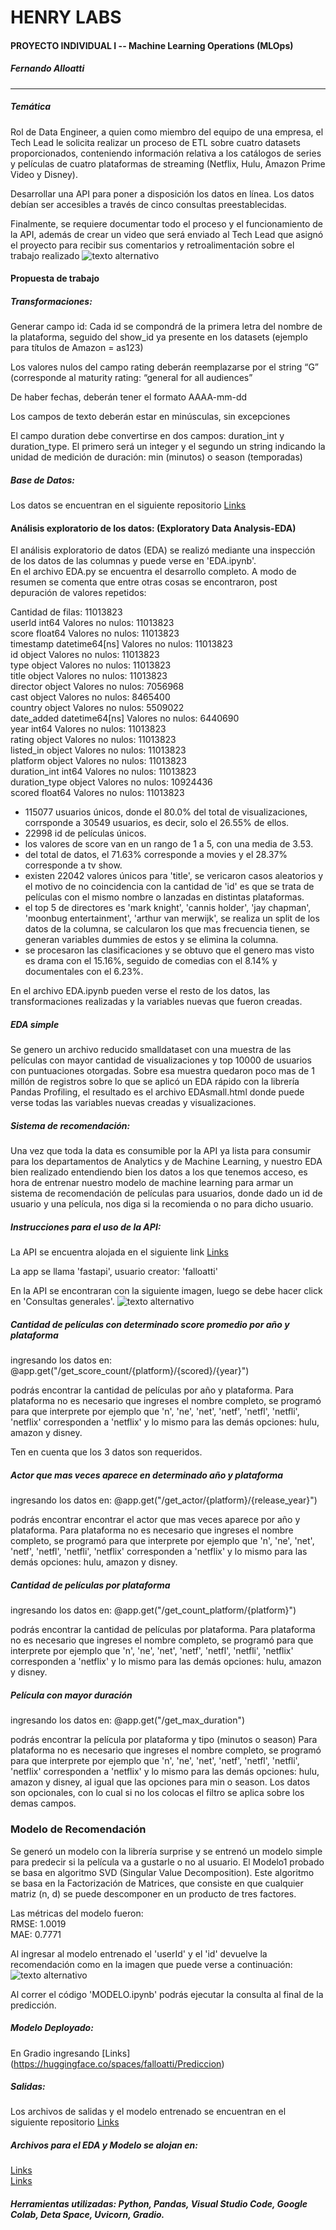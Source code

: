 # HENRY LABS
#### PROYECTO INDIVIDUAL I -- Machine Learning Operations (MLOps)

##### Fernando Alloatti

------------

##### Temática

Rol de Data Engineer, a quien como miembro del equipo de una empresa, el Tech Lead le solicita realizar un proceso de ETL sobre cuatro datasets proporcionados, conteniendo información relativa a los catálogos de series y películas de cuatro plataformas de streaming (Netflix, Hulu, Amazon Prime Video y Disney).

Desarrollar una API para poner a disposición los datos en línea. Los datos debían ser accesibles a través de cinco consultas preestablecidas.

Finalmente, se requiere documentar todo el proceso y el funcionamiento de la API, además de crear un video que será enviado al Tech Lead que asignó el proyecto para recibir sus comentarios y retroalimentación sobre el trabajo realizado
![texto alternativo](https://github.com/falloatti/HenryProyectoUno/blob/main/plataformas.png)

#### Propuesta de trabajo

##### Transformaciones: 

Generar campo id: Cada id se compondrá de la primera letra del nombre de la plataforma, seguido del show_id ya presente en los datasets (ejemplo para títulos de Amazon = as123)

Los valores nulos del campo rating deberán reemplazarse por el string “G” (corresponde al maturity rating: “general for all audiences”

De haber fechas, deberán tener el formato AAAA-mm-dd

Los campos de texto deberán estar en minúsculas, sin excepciones

El campo duration debe convertirse en dos campos: duration_int y duration_type. El primero será un integer y el segundo un string indicando la unidad de medición de duración: min (minutos) o season (temporadas)


##### Base de Datos: 
Los datos se encuentran en el siguiente repositorio [Links](https://drive.google.com/drive/folders/1b49OVFJpjPPA1noRBBi1hSmMThXmNzxn)


#### Análisis exploratorio de los datos: (Exploratory Data Analysis-EDA)
El análisis exploratorio de datos (EDA) se realizó mediante una inspección de los datos de las columnas y puede verse en 'EDA.ipynb'.  
En el archivo EDA.py se encuentra el desarrollo completo. A modo de resumen se comenta que entre otras cosas se encontraron, post depuración de valores repetidos:

Cantidad de filas:  11013823  
userId int64 Valores no nulos:  11013823  
score float64 Valores no nulos:  11013823  
timestamp datetime64[ns] Valores no nulos:  11013823  
id object Valores no nulos:  11013823  
type object Valores no nulos:  11013823  
title object Valores no nulos:  11013823  
director object Valores no nulos:  7056968  
cast object Valores no nulos:  8465400  
country object Valores no nulos:  5509022  
date_added datetime64[ns] Valores no nulos:  6440690  
year int64 Valores no nulos:  11013823  
rating object Valores no nulos:  11013823  
listed_in object Valores no nulos:  11013823  
platform object Valores no nulos:  11013823  
duration_int int64 Valores no nulos:  11013823  
duration_type object Valores no nulos:  10924436  
scored float64 Valores no nulos:  11013823  
 
- 115077 usuarios únicos, donde el 80.0% del total de visualizaciones, corrsponde a 30549 usuarios, es decir, solo el 26.55% de ellos. 
- 22998 id de películas únicos. 
- los valores de score van en un rango de 1 a 5, con una media de 3.53.
- del total de datos, el 71.63% corresponde a movies y el 28.37% corresponde a tv show. 
- existen 22042 valores únicos para 'title', se vericaron casos aleatorios y el motivo de no coincidencia con la cantidad de 'id' es que se trata de películas con el mismo nombre o lanzadas en distintas plataformas. 
- el top 5 de directores es 'mark knight', 'cannis holder', 'jay chapman', 'moonbug entertainment', 'arthur van merwijk', se realiza un split de los datos de la columna, se calcularon los que mas frecuencia tienen, se generan variables dummies de estos y se elimina la columna. 
- se procesaron las clasificaciones y se obtuvo que el genero mas visto es drama con el 15.16%, seguido de comedias con el 8.14% y documentales con el 6.23%. 

En el archivo EDA.ipynb pueden verse el resto de los datos, las transformaciones realizadas y la variables nuevas que fueron creadas. 

##### EDA simple

Se genero un archivo reducido smalldataset con una muestra de las películas con mayor cantidad de visualizaciones y top 10000 de usuarios con puntuaciones otorgadas. Sobre esa muestra quedaron poco mas de 1 millón de registros sobre lo que se aplicó un EDA rápido con la librería Pandas Profiling, el resultado es el archivo EDAsmall.html donde puede verse todas las variables nuevas creadas y visualizaciones. 


##### Sistema de recomendación:

Una vez que toda la data es consumible por la API ya lista para consumir para los departamentos de Analytics y de Machine Learning, y nuestro EDA bien realizado entendiendo bien los datos a los que tenemos acceso, es hora de entrenar nuestro modelo de machine learning para armar un sistema de recomendación de películas para usuarios, donde dado un id de usuario y una película, nos diga si la recomienda o no para dicho usuario.

##### Instrucciones para el uso de la API: 
La API se encuentra alojada en el siguiente link [Links](https://deta.space/discovery/r/kp5hgv91cp3w3vyc)  

La app se llama 'fastapi', usuario creator: 'falloatti'  

En la API se encontraran con la siguiente imagen, luego se debe hacer click en 'Consultas generales'.
![texto alternativo](https://github.com/falloatti/HenryProyectoUno/blob/main/API.png)

##### Cantidad de películas con determinado score promedio por año y plataforma
ingresando los datos en: 
@app.get("/get_score_count/{platform}/{scored}/{year}")

podrás encontrar la cantidad de películas por año y plataforma. Para plataforma no es necesario que ingreses el nombre completo, se programó para que interprete por ejemplo que 'n', 'ne', 'net', 'netf', 'netfl', 'netfli', 'netflix' corresponden a 'netflix' y lo mismo para las demás opciones: hulu, amazon y disney.

Ten en cuenta que los 3 datos son requeridos. 

##### Actor que mas veces aparece en determinado año y plataforma
ingresando los datos en:
@app.get("/get_actor/{platform}/{release_year}")

podrás encontrar encontrar el actor que mas veces aparece por año y plataforma. Para plataforma no es necesario que ingreses el nombre completo, se programó para que interprete por ejemplo que 'n', 'ne', 'net', 'netf', 'netfl', 'netfli', 'netflix' corresponden a 'netflix' y lo mismo para las demás opciones: hulu, amazon y disney.

##### Cantidad de películas por plataforma
ingresando los datos en:
@app.get("/get_count_platform/{platform}")

podrás encontrar la cantidad de películas por plataforma. Para plataforma no es necesario que ingreses el nombre completo, se programó para que interprete por ejemplo que 'n', 'ne', 'net', 'netf', 'netfl', 'netfli', 'netflix' corresponden a 'netflix' y lo mismo para las demás opciones: hulu, amazon y disney.

##### Película con mayor duración
ingresando los datos en:
@app.get("/get_max_duration")

podrás encontrar la película por plataforma y tipo (minutos o season) Para plataforma no es necesario que ingreses el nombre completo, se programó para que interprete por ejemplo que 'n', 'ne', 'net', 'netf', 'netfl', 'netfli', 'netflix' corresponden a 'netflix' y lo mismo para las demás opciones: hulu, amazon y disney, al igual que las opciones para min o season. Los datos son opcionales, con lo cual si no los colocas el filtro se aplica sobre los demas campos. 

### Modelo de Recomendación

Se generó un modelo con la librería surprise y se entrenó un modelo simple para predecir si la película va a gustarle o no al usuario. 
El Modelo1 probado se basa en algoritmo SVD (Singular Value Decomposition). Este algoritmo se basa en la Factorización de Matrices, que consiste en que cualquier matriz (n, d) se puede descomponer en un producto de tres factores.  

Las métricas del modelo fueron:   
RMSE: 1.0019  
MAE:  0.7771  

Al ingresar al modelo entrenado el 'userId' y el 'id' devuelve la recomendación como en la imagen que puede verse a continuación:  
![texto alternativo](https://github.com/falloatti/HenryProyectoUno/blob/main/prediccion.png)

Al correr el código 'MODELO.ipynb' podrás ejecutar la consulta al final de la predicción. 

##### Modelo Deployado:  
En Gradio ingresando [Links] (https://huggingface.co/spaces/falloatti/Prediccion) 

##### Salidas: 
Los archivos de salidas y el modelo entrenado se encuentran en el siguiente repositorio  [Links](https://drive.google.com/drive/folders/1AIrOXLlyL0I9eL921Vsfn7grjxSWqOm3)

##### Archivos para el EDA y Modelo se alojan en: 
[Links](https://drive.google.com/file/d/1C9yacclsPrYSbE-3dJLVTbZS18lLvS83/view?usp=share_link)  
[Links](https://drive.google.com/file/d/1C9yacclsPrYSbE-3dJLVTbZS18lLvS83/view?usp=share_link)

##### Herramientas utilizadas: Python, Pandas, Visual Studio Code, Google Colab, Deta Space, Uvicorn, Gradio.
